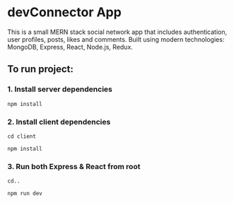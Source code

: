 # devConnector App

This is a small MERN stack social network app that includes authentication, user profiles, posts, likes and comments.
Built using modern technologies: MongoDB, Express, React, Node.js, Redux.

## To run project:

### 1. Install server dependencies
`npm install`

### 2. Install client dependencies
`cd client`

`npm install`

### 3. Run both Express & React from root
`cd..`

`npm run dev`
